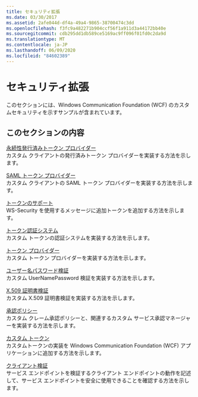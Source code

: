 ```yaml
---
title: セキュリティ拡張
ms.date: 03/30/2017
ms.assetid: 2afe044d-df4a-49a4-9865-38700474c3dd
ms.openlocfilehash: f3fc9a482271b904ccf56f1a911d3a44172bb40e
ms.sourcegitcommit: cdb295dd1db589ce5169ac9ff096f01fd0c2da9d
ms.translationtype: MT
ms.contentlocale: ja-JP
ms.lasthandoff: 06/09/2020
ms.locfileid: "84602389"
---
```

# <a name="security-extensibility"></a>セキュリティ拡張
このセクションには、Windows Communication Foundation (WCF) のカスタムセキュリティを示すサンプルが含まれています。  
  
## <a name="in-this-section"></a>このセクションの内容  
 [永続性発行済みトークン プロバイダー](durable-issued-token-provider.md)  
 カスタム クライアントの発行済みトークン プロバイダーを実装する方法を示します。  
  
 [SAML トークン プロバイダー](saml-token-provider.md)  
 カスタム クライアントの SAML トークン プロバイダーを実装する方法を示します。  
  
 [トークンのサポート](supporting-tokens.md)  
 WS-Security を使用するメッセージに追加トークンを追加する方法を示します。  
  
 [トークン認証システム](token-authenticator.md)  
 カスタム トークンの認証システムを実装する方法を示します。  
  
 [トークン プロバイダー](token-provider.md)  
 カスタム トークン プロバイダーを実装する方法を示します。  
  
 [ユーザー名パスワード検証](user-name-password-validator.md)  
 カスタム UserNamePassword 検証を実装する方法を示します。  
  
 [X.509 証明書検証](x-509-certificate-validator.md)  
 カスタム X.509 証明書検証を実装する方法を示します。  
  
 [承認ポリシー](authorization-policy.md)  
 カスタム クレーム承認ポリシーと、関連するカスタム サービス承認マネージャーを実装する方法を示します。  
  
 [カスタム トークン](custom-token.md)  
 カスタムトークンの実装を Windows Communication Foundation (WCF) アプリケーションに追加する方法を示します。  
  
 [クライアント検証](client-validation.md)  
 サービス エンドポイントを検証するクライアント エンドポイントの動作を記述して、サービス エンドポイントを安全に使用できることを確認する方法を示します。

